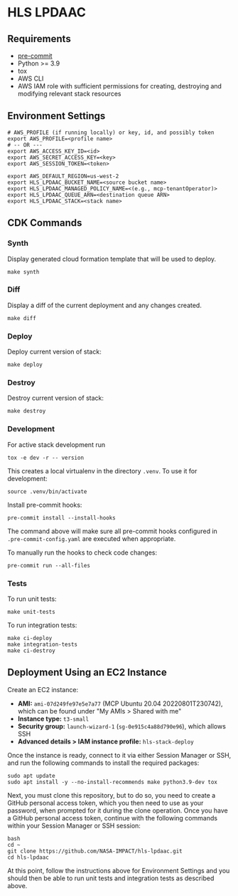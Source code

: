 # HLS LPDAAC

## Requirements

- [pre-commit](https://pre-commit.com/)
- Python >= 3.9
- tox
- AWS CLI
- AWS IAM role with sufficient permissions for creating, destroying and modifying
  relevant stack resources

## Environment Settings

```plain
# AWS_PROFILE (if running locally) or key, id, and possibly token
export AWS_PROFILE=<profile name>
# -- OR ---
export AWS_ACCESS_KEY_ID=<id>
export AWS_SECRET_ACCESS_KEY=<key>
export AWS_SESSION_TOKEN=<token>

export AWS_DEFAULT_REGION=us-west-2
export HLS_LPDAAC_BUCKET_NAME=<source bucket name>
export HLS_LPDAAC_MANAGED_POLICY_NAME=<(e.g., mcp-tenantOperator)>
export HLS_LPDAAC_QUEUE_ARN=<destination queue ARN>
export HLS_LPDAAC_STACK=<stack name>
```

## CDK Commands

### Synth

Display generated cloud formation template that will be used to deploy.

```plain
make synth
```

### Diff

Display a diff of the current deployment and any changes created.

```plain
make diff
```

### Deploy

Deploy current version of stack:

```plain
make deploy
```

### Destroy

Destroy current version of stack:

```plain
make destroy
```

### Development

For active stack development run

```plain
tox -e dev -r -- version
```

This creates a local virtualenv in the directory `.venv`.
To use it for development:

```plain
source .venv/bin/activate
```

Install pre-commit hooks:

```plain
pre-commit install --install-hooks
```

The command above will make sure all pre-commit hooks configured in
`.pre-commit-config.yaml` are executed when appropriate.

To manually run the hooks to check code changes:

```plain
pre-commit run --all-files
```

### Tests

To run unit tests:

```plain
make unit-tests
```

To run integration tests:

```plain
make ci-deploy
make integration-tests
make ci-destroy
```

## Deployment Using an EC2 Instance

Create an EC2 instance:

- **AMI:** `ami-07d249fe97e5e7a77` (MCP Ubuntu 20.04 20220801T230742), which can be
  found under "My AMIs > Shared with me"
- **Instance type:** `t3-small`
- **Security group:** `launch-wizard-1` (`sg-0e915c4a88d790e96`), which allows SSH
- **Advanced details > IAM instance profile:** `hls-stack-deploy`

Once the instance is ready, connect to it via either Session Manager or SSH, and run
the following commands to install the required packages:

```plain
sudo apt update
sudo apt install -y --no-install-recommends make python3.9-dev tox
```

Next, you must clone this repository, but to do so, you need to create a GitHub personal
access token, which you then need to use as your password, when prompted for it during
the clone operation.  Once you have a GitHub personal access token, continue with the
following commands within your Session Manager or SSH session:

```plain
bash
cd ~
git clone https://github.com/NASA-IMPACT/hls-lpdaac.git
cd hls-lpdaac
```

At this point, follow the instructions above for Environment Settings and you
should then be able to run unit tests and integration tests as described above.
